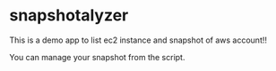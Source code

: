 # snapshotalyzer
This is a demo app to list ec2 instance and snapshot of aws account!!

You can manage your snapshot from the script.
